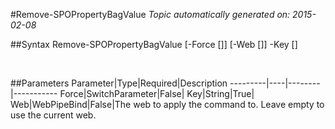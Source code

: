 #Remove-SPOPropertyBagValue
*Topic automatically generated on: 2015-02-08*


##Syntax
    Remove-SPOPropertyBagValue [-Force [<SwitchParameter>]] [-Web [<WebPipeBind>]] -Key [<String>]

&nbsp;

##Parameters
Parameter|Type|Required|Description
---------|----|--------|-----------
Force|SwitchParameter|False|
Key|String|True|
Web|WebPipeBind|False|The web to apply the command to. Leave empty to use the current web.
